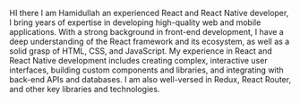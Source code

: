 
HI there I am Hamidullah
an experienced React and React Native developer, I bring years of expertise in developing high-quality web and mobile applications. With a strong background in front-end development, I have a deep understanding of the React framework and its ecosystem, as well as a solid grasp of HTML, CSS, and JavaScript. My experience in React and React Native development includes creating complex, interactive user interfaces, building custom components and libraries, and integrating with back-end APIs and databases. I am also well-versed in Redux, React Router, and other key libraries and technologies.

